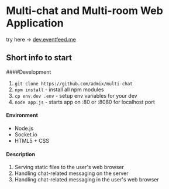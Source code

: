 Multi-chat and Multi-room Web Application
==========
try here -> [dev.eventfeed.me](http://dev.eventfeed.me)

## Short info to start

####Development

1. `git clone https://github.com/admix/multi-chat`
2. `npm install` - install all npm modules
3. `cp env.dev .env` - setup env variables for your dev
4. `node app.js` - starts app on :80 or :8080 for localhost port

#### Environment
- Node.js
- Socket.io
- HTML5 + CSS

#### Description
1. Serving static files to the user's web browser
2. Handling chat-related messaging on the server
3. Handling chat-related messaging in the user's web browser
